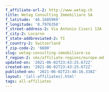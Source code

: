 ```yaml
---
f_affiliate-url-2: http://www.wetag.ch
title: Wetag Consulting Immobiliare SA
f_latitude: '46.1685969'
f_longitude: '8.7976358'
f_street-address-2: Via Antonio Ciseri 13A­
f_city-2: Locarno­
f_state-addbreviated-2: TI­
f_country-2: Switzerland
f_zip-code-2: '6600'
slug: wetag-consulting-immobiliare-sa
f_region-2: cms/affiliate-regions/europe.md
updated-on: '2021-06-02T23:43:25.672Z'
created-on: '2021-06-02T23:43:25.672Z'
published-on: '2021-06-02T23:48:16.338Z'
layout: '[all-affiliates].html'
tags: all-affiliates
---
```



